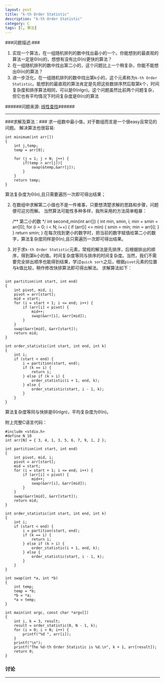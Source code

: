 ```yaml
---
layout: post
title: "k-th Order Statistic"
description: "k-th Order Statistic"
category: C
tags: [C, 算法]
---
```


###问题描述:###
1. 实现一个算法，在一组随机排列的数中找出最小的一个。你能想到的最直观的算法一定是Θ(n)的，想想有没有比Θ(n)更快的算法？
2. 在一组随机排列的数中找出第二小的，这个问题比上一个稍复杂，你能不能想出Θ(n)的算法？
3. 进一步泛化，在一组随机排列的数中找出第k小的，这个元素称为`k-th Order Statistic`。能想到的最直观的算法肯定是先把这些数排序然后取第k个，时间复杂度和排序算法相同，可以是Θ(nlgn)。这个问题虽然比前两个问题复杂，但它也有平均情况下时间复杂度是Θ(n)的算法

######问题来源: [线性查找](http://learn.akae.cn/media/ch11s05.html)######

---------------
###求解及算法：###
求一组数中最小值，对于数组而言是一个很easy且常见的问题。
解决算法也很容易:

    int minimum(int arr[])
    {
        int j,temp;
        temp = arr[0];
    
        for (j = 1; j < N; j++) {
            if(temp > arr[j]){
                swap(&temp,&arr[j]);
            }
        }
        return temp;
    }

算法复杂度为Θ(n),且只需要遍历一次即可得出结果；

2. 在数组中求解第二小值也不是一件难事，只要想清楚求解的思路和步骤，问题便可迎刃而解。
当然算法可能性多种多样，我所采用的方法简单粗暴：

    /** 第二小的数 */
    int second_min(int arr[])
    {
        int min, smin, i;
            min = smin = arr[0];
        for (i = 0; i < N; i++) {
            if (arr[i] <= min) {
                smin = min;
                min = arr[i];
            }
        }
        return smin;
    }
在每次找到更小的数字时，把当前的数字赋值给第二小的数字，算法复杂度同样是Θ(n),且只需遍历一次即可得出结果。

3. 对于求`k-th Order Statistic`元素，常规的解法是先排序，后根据排出的顺序，得到第k小的值。时间复杂度等同与排序的时间复杂度。当然，我们不需要完全排出顺序也能得到结果，学过`quick sort`之后，根据`pivot`元素的位置与k值比较，稍作修改快排算法即可得出解法。
求解算法如下：

<pre><code>
int partition(int start, int end)
{
    int pivot, mid, i;
    pivot = arr[start];
    mid = start;
    for (i = start + 1; i &lt;= end; i++) {
        if (arr[i] &lt; pivot) {
            mid++;
            swap(&amp;arr[i], &amp;arr[mid]);
        }
    }
    swap(&amp;arr[mid], &amp;arr[start]);
    return mid;
}

int order_statistic(int start, int end, int k)
{
    int i;
    if (start &lt; end) {
        i = partition(start, end);
        if (k == i) {
            return i;
        } else if (k &gt; i) {
            order_statistic(i + 1, end, k);
        } else {
            order_statistic(start, i - 1, k);
        }
    }
}
</code></pre>

算法复杂度等同与快排是Θ(nlgn)，平均复杂度为Θ(n)。

附上完整C语言代码：

<pre><code>#include &lt;stdio.h&gt;
#define N 10
int arr[N] = { 3, 4, 1, 3, 5, 6, 7, 9, 1, 2 };

int partition(int start, int end)
{
    int pivot, mid, i;
    pivot = arr[start];
    mid = start;
    for (i = start + 1; i &lt;= end; i++) {
        if (arr[i] &lt; pivot) {
            mid++;
            swap(&amp;arr[i], &amp;arr[mid]);
        }
    }
    swap(&amp;arr[mid], &amp;arr[start]);
    return mid;
}

int order_statistic(int start, int end, int k)
{
    int i;
    if (start &lt; end) {
        i = partition(start, end);
        if (k == i) {
            return i;
        } else if (k &gt; i) {
            order_statistic(i + 1, end, k);
        } else {
            order_statistic(start, i - 1, k);
        }
    }
}

int swap(int *a, int *b)
{
    int temp;
    temp = *b;
    *b = *a;
    *a = temp;
}

int main(int argc, const char *argv[])
{
    int i, k = 3, result;
    result = order_statistic(0, N - 1, k);
    for (i = 0; i &lt; N; i++) {
        printf("%d ", arr[i]);
    }
    printf("\n");
    printf("The %d-th Order Statistic is %d.\n", k + 1, arr[result]);
    return 0;
}
</code></pre>

### 讨论

----------------------

